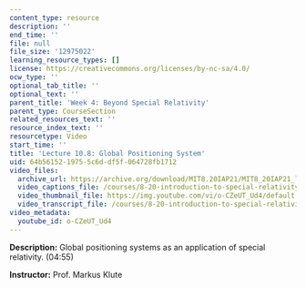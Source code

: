 ```yaml
---
content_type: resource
description: ''
end_time: ''
file: null
file_size: '12975022'
learning_resource_types: []
license: https://creativecommons.org/licenses/by-nc-sa/4.0/
ocw_type: ''
optional_tab_title: ''
optional_text: ''
parent_title: 'Week 4: Beyond Special Relativity'
parent_type: CourseSection
related_resources_text: ''
resource_index_text: ''
resourcetype: Video
start_time: ''
title: 'Lecture 10.8: Global Positioning System'
uid: 64b56152-1975-5c6d-df5f-064728fb1712
video_files:
  archive_url: https://archive.org/download/MIT8.20IAP21/MIT8_20IAP21_lec10-8_300k.mp4
  video_captions_file: /courses/8-20-introduction-to-special-relativity-january-iap-2021/e7fec78a6d0857388e922f3d7b3111df_o-CZeUT_Ud4.vtt
  video_thumbnail_file: https://img.youtube.com/vi/o-CZeUT_Ud4/default.jpg
  video_transcript_file: /courses/8-20-introduction-to-special-relativity-january-iap-2021/2547314f1cb0638bf5cf05441e320654_o-CZeUT_Ud4.pdf
video_metadata:
  youtube_id: o-CZeUT_Ud4
---
```


**Description:** Global positioning systems as an application of special relativity. (04:55)

**Instructor:** Prof. Markus Klute

